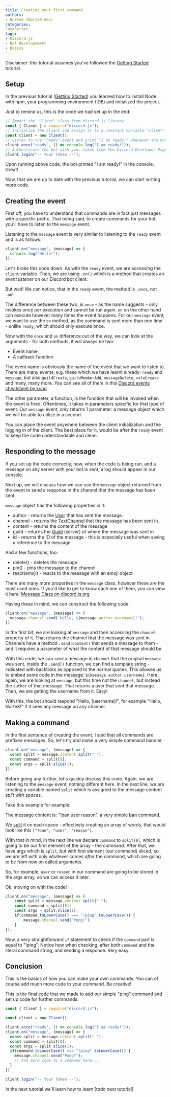 ```yaml
---
title: Creating your first command
authors:
- NorteX (NorteX-dev)
categories:
JavaScript
tags:
- Discord.js
- Bot Developement
- Basics
---
```


Disclaimer: this tutorial assumes you've followed the [Getting Started](gettingStarted.md) tutorial.

## Setup
In the previous tutorial ([Getting Started](gettingStarted.md)) you learned how to install Node with npm, your programming environment (IDE) and initialized the project.

Just to remind us, this is the code we had set up in the end:
```javascript
// Import the "Client" class from discord.js library
const { Client } = require("discord.js");
// Initialize the client and assign it to a constant variable "client"
const client = new Client();
// Listen to the "ready" event and print "I am ready!" whenever the bot is ready.
client.once("ready", () => console.log("I am ready!"));
// Authenticate the bot with your token from the Discord Developer Page
client.login("-- Your Token --");
```
Upon running above code, the bot printed "I am ready!" in the console. Great!

Now, that we are up to date with the previous tutorial, we can start writing more code.

## Creating the event
First off, you have to understand that commands are in fact just messages with a specific prefix.
That being said, to create commands for your bot, you'll have to listen to the `message` event.

Listening to the `message` event is very similar to listening to the `ready` event and is as follows:
```javascript
client.on("message", (message) => {
  console.log("Hello!");
});
```
Let's brake this code down. As with the `ready` event, we are accessing the `client` variable. Then, we are using `.on()` which is a method that creates an _event listener_ on our Discord bot client.

But wait! We can notice, that in the `ready` event, the method is `.once`, not `.on`!

The difference between these two, is `once` - as the name suggests - only invokes once per execution and cannot be run again. `on` on the other hand can execute however many times the event happens. For our `message` event, we want to use the `on` method, as the command is sent more than one time - unlike `ready`, which should only execute once.

Now with the `once` and `on` difference out of the way, we can look at the arguments - for both methods, it will always be two:
- Event name
- A callback function

The event name is obviously the name of the event that we want to listen to. There are many events, e.g. these which we have learnt already: `ready` and `message`, but also `guildCreate`, `guildMemberAdd`, `messageDelete`, `roleCreate` and many, many more. You can see all of them in this [Discord events cheatsheet by koad](https://gist.github.com/koad/316b265a91d933fd1b62dddfcc3ff584).

The other parameter, a function, is the function that will be invoked when the event is fired. Oftentimes, it takes in parameters specific for that type of event. Our `message` event, only returns 1 parameter: a message object which we will be able to utilize in a second.

You can place the event anywhere between the client initialization and the logging in of the client. The best place for it, would be after the `ready` event to keep the code understandable and clean.

## Responding to the message
If you set up the code correctly, now, when the code is being run, and a message on any server with your bot is sent, a log should appear in our console.

Next up, we will discuss how we can use the `message` object returned from the event to send a response in the channel that the message has been sent.

`message` object has the following properties in it:
- author - returns the [User](https://discord.js.org/#/docs/main/stable/class/User) that has sent the message.
- channel - returns the [TextChannel](https://discord.js.org/#/docs/main/stable/class/TextChannel) that the message has been sent in.
- content - returns the content of the message
- guild - returns the [Guild](https://discord.js.org/#/docs/main/stable/class/Guild) (server) of where the message was sent in
- id - returns the ID of the message - this is especially useful when saving a reference to the message

And a few functions, too:
- delete() - deletes the message
- pin() - pins the message to the channel
- react(emoji) - reacts to the message with an emoji object

There are many more properties in the `message` class, however these are the most used ones. If you'd like to get to know each one of them, you can view it here: [Message Class on discord.js.org](https://discord.js.org/#/docs/main/stable/class/Message)

Having these in mind, we can construct the following code:
```javascript
client.on("message", (message) => {
  message.channel.send(`Hello, ${message.author.username}!`);
});
```

In the first bit, we are looking at `message` and then accessing the `channel` property of it. That returns the channel that the message was sent in. Channels have a method `.send(content)` that sends a message to them - and it requires a parameter of what the content of that message should be.

With this code, we can `send` a message in `channel` that the original `message` was sent. Inside the `.send()` function, we can find a template string - indicated with backticks as opposed to the normal quotes. This allowes us to embed some code in the message: `${message.author.username}`. Here, again, we are looking at `message`, but this time not the `channel`, but instead the `author` of that message. That returns a user that sent that message. Then, we are getting the username from it. Easy!

With this, the bot should respond "Hello, [username]!", for example "Hello, NorteX!" if it sees any message on any channel.

## Making a command
In the first sentence of creating the event, I said that all commands are prefixed messages. So, let's try and make a very simple command handler.
```javascript
client.on("message", (message) => {
  const split = message.content.split(" ");
  const command = split[0];
  const args = split.slice(1);
});
```

Before going any further, let's quickly discuss this code. Again, we are listening to the `message` event, nothing different here. In the next line, we are creating a variable named `split` which is assigned to the message content *split with spaces*.

Take this example for example:

The message content is: "!ban user reason", a very simple ban command.

We [split](https://developer.mozilla.org/en-US/docs/Web/JavaScript/Reference/Global_Objects/String/split) it on each space - effectively creating an array of words, that would look like this `["!ban", "user", "reason"]`.

With that in mind, in the next line we declare `command` to `split[0]`, which is going to be our first element of the array - the command.
After that, we have args which is `split`, but with first element (our command) sliced, so we are left with only whatever comes _after_ the command, which are going to be from now on called arguments.

So, for example, `user` or `reason` in our command are going to be stored in the args array, so we can access it later.

Ok, moving on with the code!
```javascript
client.on("message", (message) => {
	const split = message.content.split(" ");
	const command = split[0];
	const args = split.slice(1);
	if(command.toLowerCase() === "!ping".toLowerCase()) {
		message.channel.send("Pong!");
	}
});
```

Now, a very straightforward `if` statement to check if the `command` part is equal to "!ping". Notice how when checking, after both `command` and the literal command string, and sending a response. Very easy.

## Conclusion

This is the basics of how you can make your own commands. You can of course add much more code to your command. Be creative!

This is the final code that we made to add our simple "ping" command and set up code for further commands:

```javascript
const { Client } = require("discord.js");

const client = new Client();

client.once("ready", () => console.log("I am ready!"));
client.on("message", (message) => {
  const split = message.content.split(" ");
  const command = split[0];
  const args = split.slice(1);
  if(command.toLowerCase() === "!ping".toLowerCase()) {
    message.channel.send("Pong!");
    // Add more code to a command here...
  }
})

client.login("-- Your Token --");
```

In the next tutorial we'll learn how to learn [todo next tutorial]
<!-- TODO : Add a link -->
